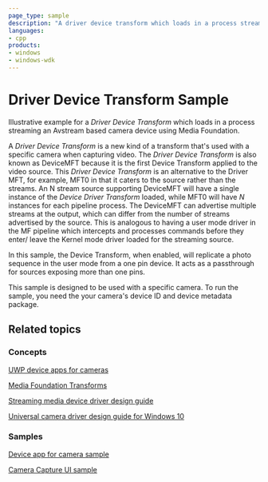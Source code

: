 ```yaml
---
page_type: sample
description: "A driver device transform which loads in a process streaming an Avstream based camera device using Media Foundation."
languages:
- cpp
products:
- windows
- windows-wdk
---
```


# Driver Device Transform Sample

Illustrative example for a *Driver Device Transform* which loads in a process streaming an Avstream based camera device using Media Foundation.

A *Driver Device Transform* is a new kind of a transform that's used with a specific camera when capturing video. The *Driver Device Transform* is also known as DeviceMFT because it is the first Device Transform applied to the video source. This *Driver Device Transform* is an alternative to the Driver MFT, for example, MFT0  in that it caters to the source rather than the streams. An N stream source supporting DeviceMFT will have a single instance of the *Device Driver Transform* loaded, while MFT0 will have *N* instances for each pipeline process. The DeviceMFT can advertise multiple streams at the output, which can differ from the number of streams advertised by the source. This is analogous to having a user mode driver in the MF pipeline which intercepts and processes commands before they enter/ leave the Kernel mode driver loaded for the streaming source.

In this sample, the Device Transform, when enabled, will replicate a photo sequence in the user mode from a one pin device. It acts as a passthrough for sources exposing more than one pins.

This sample is designed to be used with a specific camera. To run the sample, you need the your camera's device ID and device metadata package.

## Related topics

### Concepts

[UWP device apps for cameras](https://docs.microsoft.com/windows-hardware/drivers/devapps/uwp-device-apps-for-webcams)

[Media Foundation Transforms](https://docs.microsoft.com/windows/win32/medfound/media-foundation-transforms)

[Streaming media device driver design guide](https://docs.microsoft.com/windows-hardware/drivers/stream)

[Universal camera driver design guide for Windows 10](https://docs.microsoft.com/windows-hardware/drivers/stream/windows-10-technical-preview-camera-drivers-design-guide)

### Samples

[Device app for camera sample](http://go.microsoft.com/fwlink/p/?linkid=249442)

[Camera Capture UI sample](http://go.microsoft.com/fwlink/p/?linkid=249441%20)
